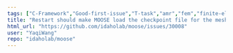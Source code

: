 ```yaml
---
tags: ["C-Framework","Good-first-issue","T-task","amr","fem","finite-elements","finite-volumes","multiphysics","object-oriented","parallel","simulation"]
title: "Restart should make MOOSE load the checkpoint file for the mesh"
html_url: "https://github.com/idaholab/moose/issues/30008"
user: "YaqiWang"
repo: "idaholab/moose"
---
```


